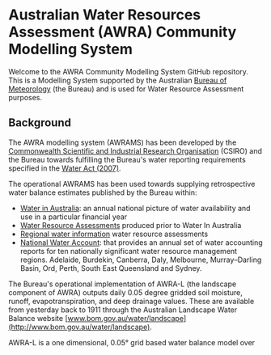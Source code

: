 


# Australian Water Resources Assessment (AWRA) Community Modelling System #

Welcome to the AWRA Community Modelling System GitHub repository. This is a Modelling System supported by the Australian [Bureau of Meteorology](http://www.bom.gov.au) (the Bureau) and is used for Water Resource Assessment purposes.  

## Background

The AWRA modelling system (AWRAMS) has been developed by the [Commonwealth Scientific and Industrial Research Organisation](http://www.csiro.au/) (CSIRO) and the Bureau towards fulfilling the Bureau's water reporting requirements specified in the [Water Act (2007)](http://www.bom.gov.au/water/regulations/waterAct2007AuxNav.shtml).

The operational AWRAMS has been used towards supplying retrospective water balance estimates published by the Bureau within:

 - [Water in Australia](http://www.bom.gov.au/water/waterinaustralia): an annual national picture of water availability and use in a particular financial year
 - [Water Resource Assessments](http://www.bom.gov.au/water/awra) produced prior to Water In Australia
 - [Regional water information](http://www.bom.gov.au/water/rwi) water resource assessments
 - [National Water Account](http://www.bom.gov.au/water/nwa): that provides an annual set of water accounting reports for ten nationally significant water resource management regions. Adelaide, Burdekin, Canberra, Daly, Melbourne, Murray–Darling Basin, Ord, Perth, South East Queensland and Sydney. 

The Bureau's operational implementation of AWRA-L (the landscape component of AWRA) outputs daily 0.05 degree gridded soil moisture, runoff, evapotranspiration, and deep drainage values. These are available from yesterday back to 1911 through the Australian Landscape Water Balance website [www.bom.gov.au/water/landscape](http://www.bom.gov.au/water/landscape).

AWRA-L is a one dimensional, 0.05° grid based water balance model over the Australian continent that has semi-distributed representation of the soil, groundwater and surface water stores. AWRA-L is a three soil layer (top: 0-10cm, shallow: 10cm-100cm, deep: 100cm-600cm), two hydrological response unit (shallow rooted versus deep rooted) model.

## Install instructions
See [INSTALL-GUIDE.md](https://github.com/awracms/awra_cms/blob/AWRA_CMS_v1.2/INSTALL-GUIDE.md).

## Getting a particular version
Assuming you have git installed run the following from your command line (git bash if you're on windows):
```
git clone --single-branch --branch AWRA_CMS_v<version number> https://github.com/awracms/awra_cms.git
```
For example, to download version 1.0:
```
git clone --single-branch --branch AWRA_CMS_v1.0 https://github.com/awracms/awra_cms.git
```
For git install instructions take a look at this page: https://git-scm.com/book/en/v2/Getting-Started-Installing-Git

##	The AWRA Community Modelling System (AWRA CMS)

**AWRA CMS Components**: The package includes the following components: 

 - **Simulation**: generating model outputs over a given spatial extent and time period according to specified input data
 - **Calibration**: automated alteration of model parameters to closely match observed
 - **Visualisation**: eg. viewing of gridded outputs and timeseries,    
 - **Benchmarking**: testing the model against observed data functionality
 - **Utilities:** common functionality required by the following four components

**Languages**: AWRA CMS is a [Python](https://www.python.org/) programming language based modelling system, with the core model algorithms implemented in high performing native languages (C) and generic functionality provided by robust, open source libraries (e.g. [NetCDF](http://www.unidata.ucar.edu/software/netcdf/), [HDF5](https://support.hdfgroup.org/HDF5/), [MPI](https://www.open-mpi.org/)). 

**Operating System:** The AWRA CMS system has been tested on Red Hat Enterprise Linux 6 & 7 and Windows 10 & server 2016. 

**Interface**: The [Jupyter](http://jupyter.org/) interactive environment, run through a web browser, is used for running components of the modelling system. 

## Potential Users of AWRA CMS
   
The Community Modelling System has been released to the public to enable different applications (for example local/regional scenario assessment) and further development by external users.

Potential users are anticipated to predominately be interested in the ability to run the system with local data (including scenario modelling) and to modify the system with new capabilities. The potential collaborators have expressed a range of potential goals for their use of the Community Model, including performing comparisons with existing models, tailoring the hydrological performance to specific land uses and cropping types, and applying the model overseas.
	
Broadly speaking, there are four potential user categories of the AWRA Operational Model outputs and the AWRA Community Modelling System:

 - **Data user**: who accessing the model outputs through the Bureau's website
 - **Case study user**: who work with the Bureau to evaluate his/her case using 100 years of data
 - **Applying users**: who would primarily be interested in applying the current model to a region of interest using localised and/or scenario data where available, and
 - **Contributor users**: who will extend the capabilities of the model with new research and coding (modify the system with new capabilities)

It is expected that the majority of early adopters of the AWRA Community Modelling System will be **Applying users** looking to apply the system with local data/scenarios, with more **Contributor users** adopting the system as it becomes well known and established.

Importantly, the community modelling system is not intended to address the needs of users and organisations that simply need to consume the model outputs from the operational system (**Data user** and **Case study users** listed above). For these situations, and in general, the existing Bureau’s web site and registered data services will continue to be the point of truth for AWRA-L operational model outputs (email: [awrams@bom.gov.au](mailto:%20awrams@bom.gov.au)). 

## Licensing
By accessing or using the AWRAMS software, code, data or documentation, you agree to be bound by the AWRAMS licence (see [LICENCE.txt](https://github.com/awracms/awra_cms/blob/master/LICENSE.txt)).

**Registered Users** are required to sign and return to the Bureau the AWRAMS licence. 

User Registration
-----------------
There are two types of **Users** with the AWRA CMS: Users and **Registered Users**. 

Any **User** can access the AWRA CMS package, the User Manual and limited data via [GitHub](https://github.com/awracms/awra_cms) (this site), and are bound by the AWRAMS licence.  However, to gain access to the evaluation datasets a user must become an **AWRA CMS Registered User**. Reasons to become an AWRA CMS Registered User include:

 - **Access to Data:** complete calibration and benchmarking datasets (catchment-average time-series of streamflow, soil moisture and evapotranspiration, point estimates of soil moisture and evapotranspiration) and solar radiation "climatology" gridded dataset for input prior to 1990.
 - **Documentation**: 
	 - User manual
	 - Technical Model Description Report
	 - Benchmarking Report
 - **Ability to contribute to AWRA:** allowing the user to create a [fork](https://help.github.com/articles/fork-a-repo/) of github repository further allowing the opportunity to contribute to the ongoing development of the AWRA CMS code. Users who wish to submit enhancements of the modelling system to the Bureau are also required to agree to the AWRAMS Contributor License Agreement ([CONTRIBUTOR_LICENCE_AGREEMENT.txt]( https://github.com/awracms/awra_cms/blob/master/CONTRIBUTOR_LICENCE_AGREEMENT.txt)).
 - **Ongoing support**

To become a Registered User send an email to [awracms@bom.gov.au](mailto:%20awracms@bom.gov.au) and the Bureau will send you the licence agreement and instructions on how to access the datasets. 

**Climate Data**: Limited input climate data is supplied with the AWRA CMS.

## Contributing to AWRA CMS

One of the main motivations of the community model is to gain the benefits of the AWRA CMS community contributing improvements to the system. It is anticipated that research scientists and agencies will be interested in:

 - **altering model algorithms** towards better performance
 - **increasing functionality** and
 - **adding new datasets** to the system. 

To make changes to the AWRA-L community model source code the User needs to create their own [fork](https://help.github.com/articles/fork-a-repo/) (altered copy of the community model code) of the code on the GitHub repository. 

After ensuring the robustness of the changes locally, developers are able to contribute to the community modelling system by proposing their alterations to the Bureau according to the following steps:

 1. The User agrees to the AWRAMS Contributor License Agreement ([CONTRIBUTOR_LICENCE_AGREEMENT.txt]( https://github.com/awracms/awra_cms/blob/master/CONTRIBUTOR_LICENCE_AGREEMENT.txt))
 2. The User proposes changes to the Bureau
 2. The Bureau assesses scientifically the proposed change. If successful the Bureau grants access for submission of fork/code
 3. User submits their fork (new code) and any documentation and  testing that has been conducted
 4. The Bureau assesses that code against various performance criteria including performance against benchmark data, system performance, code complexity and maintainability. If successful according to that testing the Bureau releases the new version of the CMS.




